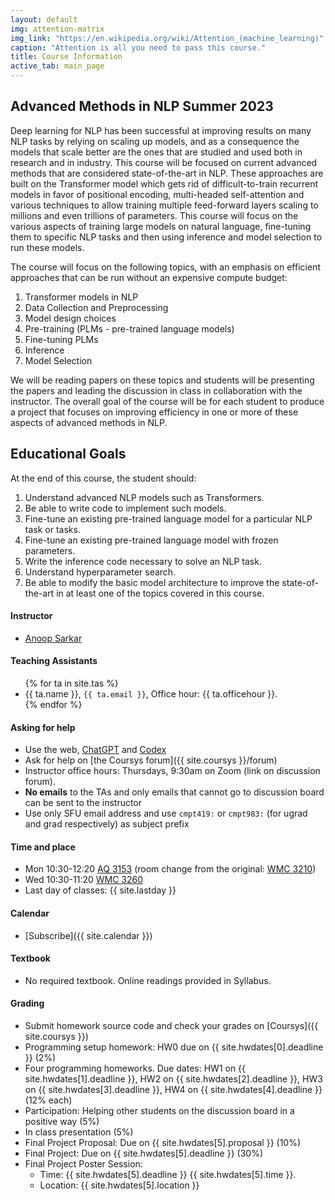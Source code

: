 ```yaml
---
layout: default
img: attention-matrix
img_link: "https://en.wikipedia.org/wiki/Attention_(machine_learning)"
caption: "Attention is all you need to pass this course."
title: Course Information
active_tab: main_page 
---
```


## Advanced Methods in NLP <span class="text-muted">Summer 2023</span>

Deep learning for NLP has been successful at improving results on
many NLP tasks by relying on scaling up models, and as a consequence
the models that scale better are the ones that are studied and used
both in research and in industry. This course will be focused on
current advanced methods that are considered state-of-the-art in
NLP. These approaches are built on the Transformer model which gets
rid of difficult-to-train recurrent models in favor of positional
encoding, multi-headed self-attention and various techniques to
allow training multiple feed-forward layers scaling to millions and
even trillions of parameters. This course will focus on the various
aspects of training large models on natural language, fine-tuning
them to specific NLP tasks and then using inference and model
selection to run these models.

The course will focus on the following topics, with an emphasis on
efficient approaches that can be run without an expensive compute
budget:

1. Transformer models in NLP
1. Data Collection and Preprocessing
1. Model design choices
1. Pre-training (PLMs - pre-trained language models)
1. Fine-tuning PLMs
1. Inference
1. Model Selection

We will be reading papers on these topics and students will be
presenting the papers and leading the discussion in class in
collaboration with the instructor. The overall goal of the course
will be for each student to produce a project that focuses on
improving efficiency in one or more of these aspects of advanced
methods in NLP.

## Educational Goals

At the end of this course, the student should:

1. Understand advanced NLP models such as Transformers.
1. Be able to write code to implement such models.
1. Fine-tune an existing pre-trained language model for a particular
   NLP task or tasks.
1. Fine-tune an existing pre-trained language model with frozen
   parameters.
1. Write the inference code necessary to solve an NLP task.
1. Understand hyperparameter search.
1. Be able to modify the basic model architecture to improve the
   state-of-the-art in at least one of the topics covered in this
   course.

#### Instructor
* [Anoop Sarkar](http://anoopsarkar.github.io) 

#### Teaching Assistants
<ul>
{% for ta in site.tas %}
<li>{{ ta.name }}, <code>{{ ta.email }}</code>, Office hour: {{ ta.officehour }}.</li>
{% endfor %}
</ul>

#### Asking for help
* Use the web, [ChatGPT](https://chat.openai.com) and [Codex](https://platform.openai.com/docs/guides/code)
* Ask for help on [the Coursys forum]({{ site.coursys }}/forum)
* Instructor office hours: Thursdays, 9:30am on Zoom (link on discussion forum).
* <b>No emails</b> to the TAs and only emails that cannot go to discussion board can be sent to the instructor
* Use only SFU email address and use `cmpt419:` or `cmpt983:` (for ugrad and grad respectively) as subject prefix

#### Time and place
* Mon 10:30-12:20 [AQ 3153](http://www.sfu.ca/campuses/maps-and-directions/burnaby-map.html) (room change from the original: [WMC 3210](http://www.sfu.ca/campuses/maps-and-directions/burnaby-map.html))
* Wed 10:30-11:20 [WMC 3260](http://www.sfu.ca/campuses/maps-and-directions/burnaby-map.html)
* Last day of classes: {{ site.lastday }}

#### Calendar
* [Subscribe]({{ site.calendar }})

#### Textbook
* No required textbook. Online readings provided in Syllabus.

#### Grading
* Submit homework source code and check your grades on [Coursys]({{ site.coursys }})
* Programming setup homework: HW0 due on {{ site.hwdates[0].deadline }} (2%)
* Four programming homeworks. Due dates: HW1 on {{ site.hwdates[1].deadline }}, HW2 on {{ site.hwdates[2].deadline }}, HW3 on {{ site.hwdates[3].deadline }}, HW4 on {{ site.hwdates[4].deadline }} (12% each)
* Participation: Helping other students on the discussion board in a positive way (5%)
* In class presentation (5%)
* Final Project Proposal: Due on {{ site.hwdates[5].proposal }} (10%)
* Final Project: Due on {{ site.hwdates[5].deadline }} (30%)
* Final Project Poster Session:
    * Time: {{ site.hwdates[5].deadline }} {{ site.hwdates[5].time }}. 
    * Location: {{ site.hwdates[5].location }}
